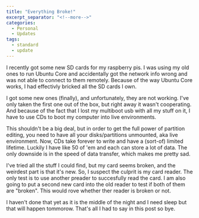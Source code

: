 ```yaml
---
title: "Everything Broke!"
excerpt_separator: "<!--more-->"
categories:
  - Personal
  - Updates
tags:
  - standard
  - update
---
```


I recently got some new SD cards for my raspberry pis. I was using my old ones to run Ubuntu Core and accidentally got the network info wrong and was not able to connect to them remotely. Because of the way Ubuntu Core works, I had effectivly bricked all the SD cards I own.

I got some new ones (finally), and unfortunately, they are not working. I've only taken the first one out of the box, but right away it wasn't cooperating. And because of the fact that I lost my multiboot usb with all my stuff on it, I have to use CDs to boot my computer into live environments.

This shouldn't be a big deal, but in order to get the full power of partition editing, you need to have all your disks/partitions unmounted, aka live environment. Now, CDs take forever to write and have a (sort-of) limited lifetime. Luckily I have like 50 of 'em and each can store a lot of data. The only downside is in the speed of data transfer, which makes me pretty sad.

I've tried all the stuff I could find, but my card seems broken, and the weirdest part is that it's new. So, I suspect the culprit is my card reader. The only test is to use another preader to succesfully read the card. I am also going to put a second new card into the old reader to test if both of them are "broken". This would rove whether ther reader is broken or not.

I haven't done that yet as it is the middle of the night and I need sleep but that will happen tommorow. That's all I had to say in this post so bye.
